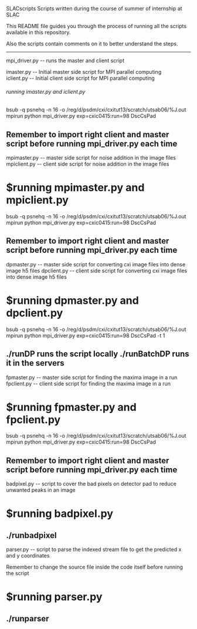 SLACscripts
Scripts written during the course of summer of internship at SLAC

This README file guides you through the process of running all the scripts available in this repository. 

Also the scripts contain comments on it to better understand the steps.


------------------------------------------------------------------------------------------------------------
mpi_driver.py -- runs the master and client script

imaster.py -- Initial master side script for MPI parallel computing\
iclient.py -- Initial client side script for MPI parallel computing

###### running imaster.py and iclient.py
bsub -q psnehq -n 16 -o /reg/d/psdm/cxi/cxitut13/scratch/utsab06/%J.out \
mpirun python mpi_driver.py exp=cxic0415:run=98 DscCsPad

Remember to import right client and master script before running mpi_driver.py each time
------------------------------------------------------------------------------------------------------------

mpimaster.py -- master side script for noise addition in the image files  
mpiclient.py -- client side script for noise addition in the image files

$running mpimaster.py and mpiclient.py 
======================================
bsub -q psnehq -n 16 -o /reg/d/psdm/cxi/cxitut13/scratch/utsab06/%J.out \
mpirun python mpi_driver.py exp=cxic0415:run=98 DscCsPad

Remember to import right client and master script before running mpi_driver.py each time
------------------------------------------------------------------------------------------------------------

dpmaster.py -- master side script for converting cxi image files into dense image h5 files 
dpclient.py -- client side script for converting cxi image files into dense image h5 files 

$running dpmaster.py and dpclient.py 
====================================
bsub -q psnehq -n 16 -o /reg/d/psdm/cxi/cxitut13/scratch/utsab06/%J.out \
mpirun python mpi_driver.py exp=cxic0415:run=98 DscCsPad -t 1

./runDP runs the script locally 
./runBatchDP runs it in the servers 
------------------------------------------------------------------------------------------------------------

fpmaster.py -- master side script for finding the maxima image in a run
fpclient.py -- client side script for finding the maxima image in a run

$running fpmaster.py and fpclient.py 
====================================
bsub -q psnehq -n 16 -o /reg/d/psdm/cxi/cxitut13/scratch/utsab06/%J.out \
mpirun python mpi_driver.py exp=cxic0415:run=98 DscCsPad

Remember to import right client and master script before running mpi_driver.py each time
------------------------------------------------------------------------------------------------------------

badpixel.py -- script to cover the bad pixels on detector pad to reduce unwanted peaks in an image

$running badpixel.py 
====================
./runbadpixel
------------------------------------------------------------------------------------------------------------

parser.py -- script to parse the indexed stream file to get the predicted x and y coordinates 

Remember to change the source file inside the code itself before running the script 

$running parser.py  
==================
./runparser
------------------------------------------------------------------------------------------------------------

